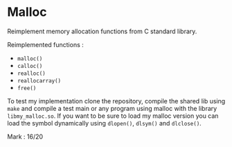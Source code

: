 # Malloc

Reimplement memory allocation functions from C standard library.

Reimplemented functions :
- ``malloc()``
- ``calloc()``
- ``realloc()``
- ``reallocarray()``
- ``free()``

To test my implementation clone the repository, compile the shared lib using ``make`` and compile a test main or any program using malloc with the library ``libmy_malloc.so``. If you want to be sure to load my malloc version you can load the symbol dynamically using ``dlopen()``, ``dlsym()`` and ``dlclose()``.

Mark : 16/20
